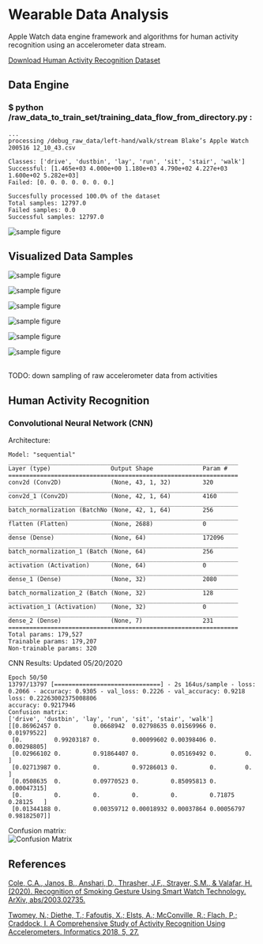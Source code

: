 # Wearable Data Analysis
Apple Watch data engine framework and algorithms for human activity recognition using an accelerometer data stream.

[Download Human Activity Recognition Dataset](https://bit.ly/3g4Ize1)

## Data Engine

### $ python /raw_data_to_train_set/training_data_flow_from_directory.py :
```
...
processing /debug_raw_data/left-hand/walk/stream Blake’s Apple Watch 200516 12_10_43.csv

Classes: ['drive', 'dustbin', 'lay', 'run', 'sit', 'stair', 'walk']
Successful: [1.465e+03 4.000e+00 1.180e+03 4.790e+02 4.227e+03 1.600e+02 5.282e+03]
Failed: [0. 0. 0. 0. 0. 0. 0.]

Succesfully processed 100.0% of the dataset
Total samples: 12797.0
Failed samples: 0.0
Successful samples: 12797.0
```
![sample figure](https://github.com/blakete/Wearable-Data-Analysis/blob/master/figures/classes.png)

## Visualized Data Samples
![sample figure](https://github.com/blakete/Wearable-Data-Analysis/blob/master/figures/drive_sample.png)

![sample figure](https://github.com/blakete/Wearable-Data-Analysis/blob/master/figures/lay_sample.png)

![sample figure](https://github.com/blakete/Wearable-Data-Analysis/blob/master/figures/run_sample.png)

![sample figure](https://github.com/blakete/Wearable-Data-Analysis/blob/master/figures/sit_sample.png)

![sample figure](https://github.com/blakete/Wearable-Data-Analysis/blob/master/figures/stair_sample.png)

![sample figure](https://github.com/blakete/Wearable-Data-Analysis/blob/master/figures/walk_sample.png)

<br/>TODO: down sampling of raw accelerometer data from activities

## Human Activity Recognition

### Convolutional Neural Network (CNN)

Architecture:
```_________________________________________________________________
Model: "sequential"
_________________________________________________________________
Layer (type)                 Output Shape              Param #   
=================================================================
conv2d (Conv2D)              (None, 43, 1, 32)         320       
_________________________________________________________________
conv2d_1 (Conv2D)            (None, 42, 1, 64)         4160      
_________________________________________________________________
batch_normalization (BatchNo (None, 42, 1, 64)         256       
_________________________________________________________________
flatten (Flatten)            (None, 2688)              0         
_________________________________________________________________
dense (Dense)                (None, 64)                172096    
_________________________________________________________________
batch_normalization_1 (Batch (None, 64)                256       
_________________________________________________________________
activation (Activation)      (None, 64)                0         
_________________________________________________________________
dense_1 (Dense)              (None, 32)                2080      
_________________________________________________________________
batch_normalization_2 (Batch (None, 32)                128       
_________________________________________________________________
activation_1 (Activation)    (None, 32)                0         
_________________________________________________________________
dense_2 (Dense)              (None, 7)                 231       
=================================================================
Total params: 179,527
Trainable params: 179,207
Non-trainable params: 320
```

CNN Results:
Updated 05/20/2020
```
Epoch 50/50
13797/13797 [==============================] - 2s 164us/sample - loss: 0.2066 - accuracy: 0.9305 - val_loss: 0.2226 - val_accuracy: 0.9218
loss: 0.22263002375008806
accuracy: 0.9217946
Confusion matrix:
['drive', 'dustbin', 'lay', 'run', 'sit', 'stair', 'walk']
[[0.86962457 0.         0.0668942  0.02798635 0.01569966 0.        0.01979522]
 [0.         0.99203187 0.         0.00099602 0.00398406 0.        0.00298805]
 [0.02966102 0.         0.91864407 0.         0.05169492 0.        0.        ]
 [0.02713987 0.         0.         0.97286013 0.         0.        0.        ]
 [0.0508635  0.         0.09770523 0.         0.85095813 0.        0.00047315]
 [0.         0.         0.         0.         0.         0.71875   0.28125   ]
 [0.01344188 0.         0.00359712 0.00018932 0.00037864 0.00056797 0.98182507]]
```
Confusion matrix:<br/>
![Confusion Matrix](https://github.com/blakete/Wearable-Data-Analysis/blob/master/figures/confusion-matrix.png)

## References

[Cole, C.A., Janos, B., Anshari, D., Thrasher, J.F., Strayer, S.M., & Valafar, H. (2020). Recognition of Smoking Gesture Using Smart Watch Technology. ArXiv, abs/2003.02735.](https://arxiv.org/pdf/2003.02735.pdf)

[Twomey, N.; Diethe, T.; Fafoutis, X.; Elsts, A.; McConville, R.; Flach, P.; Craddock, I. A Comprehensive Study of Activity Recognition Using Accelerometers. Informatics 2018, 5, 27.](https://www.mdpi.com/2227-9709/5/2/27)
